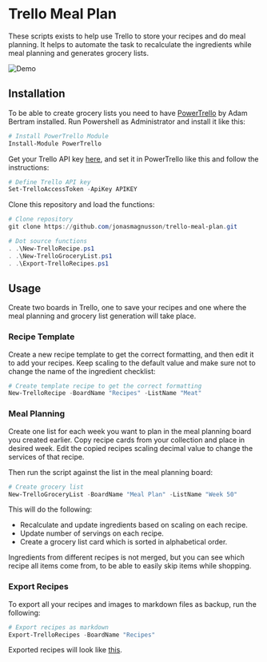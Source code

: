 # Trello Meal Plan

These scripts exists to help use Trello to store your recipes and do meal planning. It helps to automate the task to recalculate the ingredients while meal planning and generates grocery lists.

![Demo](demo.gif "Demo")

## Installation

To be able to create grocery lists you need to have [PowerTrello](https://github.com/adbertram/PowerTrello) by Adam Bertram installed. Run Powershell as Administrator and install it like this:

```powershell
# Install PowerTrello Module
Install-Module PowerTrello
```

Get your Trello API key [here](https://trello.com/app-key), and set it in PowerTrello like this and follow the instructions:

```powershell
# Define Trello API key
Set-TrelloAccessToken -ApiKey APIKEY
```

Clone this repository and load the functions:

```powershell
# Clone repository
git clone https://github.com/jonasmagnusson/trello-meal-plan.git

# Dot source functions
. .\New-TrelloRecipe.ps1
. .\New-TrelloGroceryList.ps1
. .\Export-TrelloRecipes.ps1
```

## Usage

Create two boards in Trello, one to save your recipes and one where the meal planning and grocery list generation will take place.

### Recipe Template

Create a new recipe template to get the correct formatting, and then edit it to add your recipes. Keep scaling to the default value and make sure not to change the name of the ingredient checklist:

```powershell
# Create template recipe to get the correct formatting
New-TrelloRecipe -BoardName "Recipes" -ListName "Meat"
```

### Meal Planning

Create one list for each week you want to plan in the meal planning board you created earlier. Copy recipe cards from your collection and place in desired week. Edit the copied recipes scaling decimal value to change the services of that recipe.

Then run the script against the list in the meal planning board:

```powershell
# Create grocery list
New-TrelloGroceryList -BoardName "Meal Plan" -ListName "Week 50"
```

This will do the following:

* Recalculate and update ingredients based on scaling on each recipe.
* Update number of servings on each recipe.
* Create a grocery list card which is sorted in alphabetical order.

Ingredients from different recipes is not merged, but you can see which recipe all items come from, to be able to easily skip items while shopping.

### Export Recipes

To export all your recipes and images to markdown files as backup, run the following:

```powershell
# Export recipes as markdown
Export-TrelloRecipes -BoardName "Recipes"
```

Exported recipes will look like [this](examples/het-chiligryta-på-högrev.md).
